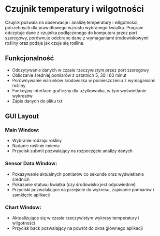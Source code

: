 # Czujnik temperatury i wilgotności
Czujnik pozwala na obserwacje i analizę temperatury i wilgotności, potrzebnych dla prawidlowego wzrostu wybranego kwiatka. Program odczytuje dane z czujnika podłączonego do komputera przez port szeregowy, porównuje odebrane dane z wymaganiami środowiskowymi rośliny oraz podaje jak czuje się roślina.

## Funkcjonalność
- Odczytywanie danych w czasie rzeczywistym przez port szeregowy
- Obliczanie średniej pomiarów z ostatnich 5, 30 i 60 minut
- Porównywanie warunków środowiska w pomieszczeniu z wymaganiami rośliny
- Funkcyjny interface graficzny dla użytkownika, w tym wyświetlanie wykresów
- Zapis danych do pliku txt
## GUI Layout

### Main Window:
- Wybranie rodzaju rośliny
- Nadanie roślinie imienia
- Przycisk submit pozwalający na rozpoczęcie analizy danych

### Sensor Data Window:
- Pokazywanie aktualnych pomiarów co sekunde oraz wyświetlanie średnich
- Pokazanie statusu kwiatka (czy środowisko jest odpowiednie)
- Przyciski pozwalalające na przejście do wykresu, zapisanie pomiarów i zamkięcie aplikacji

### Chart Window:
- Aktualizujące się w czasie rzeczywistym wykresy temperatury i wilgotności
- Przycisk back pozwalający na powrót do okna głównego aplikacji
